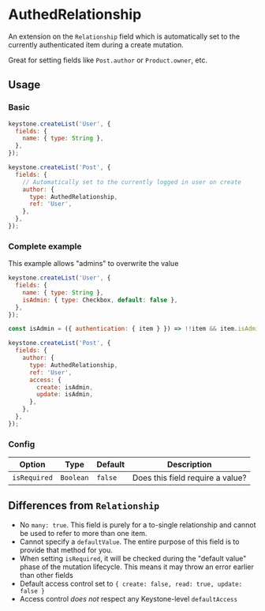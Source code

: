 <!--[meta]
section: api
subSection: field-types
title: AuthedRelationship
[meta]-->

# AuthedRelationship

An extension on the `Relationship` field which is automatically set to the
currently authenticated item during a create mutation.

Great for setting fields like `Post.author` or `Product.owner`, etc.

## Usage

### Basic

```js
keystone.createList('User', {
  fields: {
    name: { type: String },
  },
});

keystone.createList('Post', {
  fields: {
    // Automatically set to the currently logged in user on create
    author: {
      type: AuthedRelationship,
      ref: 'User',
    },
  },
});
```

### Complete example

This example allows "admins" to overwrite the value

```js
keystone.createList('User', {
  fields: {
    name: { type: String },
    isAdmin: { type: Checkbox, default: false },
  },
});

const isAdmin = ({ authentication: { item } }) => !!item && item.isAdmin;

keystone.createList('Post', {
  fields: {
    author: {
      type: AuthedRelationship,
      ref: 'User',
      access: {
        create: isAdmin,
        update: isAdmin,
      },
    },
  },
});
```

### Config

| Option       | Type      | Default | Description                      |
| ------------ | --------- | ------- | -------------------------------- |
| `isRequired` | `Boolean` | `false` | Does this field require a value? |

## Differences from `Relationship`

- No `many: true`. This field is purely for a to-single relationship and cannot
  be used to refer to more than one item.
- Cannot specify a `defaultValue`. The entire purpose of this field is to
  provide that method for you.
- When setting `isRequired`, it will be checked during the "default value" phase
  of the mutation lifecycle. This means it may throw an error earlier than other
  fields
- Default access control set to `{ create: false, read: true, update: false }`
- Access control _does not_ respect any Keystone-level `defaultAccess`
